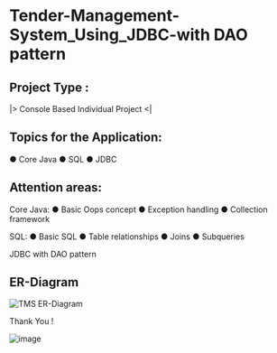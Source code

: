 # Tender-Management-System_Using_JDBC-with DAO pattern

Project Type : 
------------------------------------------------------
|> Console Based Individual Project <|


Topics for the Application:
-----------------------------------------------------
● Core Java
● SQL
● JDBC

Attention areas:
------------------------------------------------------
Core Java: 
● Basic Oops concept
● Exception handling
● Collection framework

SQL: 
● Basic SQL
● Table relationships
● Joins
● Subqueries

JDBC with DAO pattern


ER-Diagram
------------
![TMS ER-Diagram](https://www.linkpicture.com/q/tender.png)



Thank You ! 

![image](https://user-images.githubusercontent.com/103960690/193397636-410a06dc-054c-4b6d-b832-03521086ef16.png)
